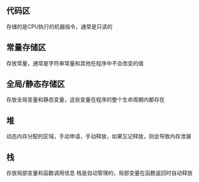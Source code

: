 
## 代码区

存储的是CPU执行的机器指令，通常是只读的


## 常量存储区

存放常量，通常是字符串常量和其他在程序中不会改变的值

## 全局/静态存储区

存放全局变量和静态变量，这些变量在程序的整个生命周期内都存在

## 堆

动态内存分配的区域，手动申请，手动释放，如果忘记释放，则会导致内存泄漏

## 栈

存放局部变量和函数调用信息
栈是自动管理的，局部变量在函数返回时自动释放

